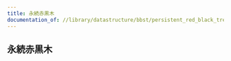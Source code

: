 ```yaml
---
title: 永続赤黒木
documentation_of: //library/datastructure/bbst/persistent_red_black_tree.hpp
---
```

## 永続赤黒木